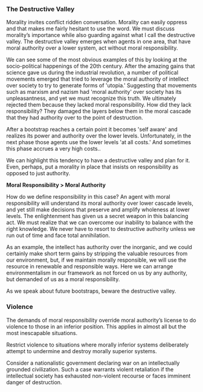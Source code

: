 
### The Destructive Valley

Morality invites conflict ridden conversation. Morality can easily oppress and that makes me fairly hesitant to use the word. We must discuss morality’s importance while also guarding against what I call the destructive valley. The destructive valley emerges when agents in one area, that have moral authority over a lower system, act without moral responsibility.

We can see some of the most obvious examples of this by looking at the socio-political happenings of the 20th century. After the amazing gains that science gave us during the industrial revolution, a number of political movements emerged that tried to leverage the moral authority of intellect over society to try to generate forms of 'utopia.' Suggesting that movements such as marxism and nazism had 'moral authority' over society has its unpleasantness, and yet we must recognize this truth. We ultimately rejected them because they lacked moral responsibility. How did they lack responsibility? They damaged the layers below them in the moral cascade that they had authority over to the point of destruction.

After a bootstrap reaches a certain point it becomes 'self aware' and realizes its power and authority over the lower levels. Unfortunately, in the next phase those agents use the lower levels 'at all costs.' And sometimes this phase accrues a very high costs..

We can highlight this tendency to have a destructive valley and plan for it. Even, perhaps, put a morality in place that insists on responsibility as opposed to just authority.

**Moral Responsibility > Moral Authority**

How do we define responsibility in this case? An agent with moral responsibility will understand its moral authority over lower cascade levels, and yet still make decisions that preserve and amplify wholeness at lower levels. The enlightenment has given us a secret weapon in this balancing act. We must realize that we can overcome our inability to balance with the right knowledge. We never have to resort to destructive authority unless we run out of time and face total annihilation.

As an example, the intellect has authority over the inorganic, and we could certainly make short term gains by stripping the valuable resources from our environment, but, if we maintain morally responsible, we will use the resource in renewable and responsible ways. Here we can arrange environmentalism in our framework as not forced on us by any authority, but demanded of us as a moral responsibility.

As we speak about future bootstraps, beware the destructive valley.

### Violence

The demands of moral responsibility override moral authority’s license to do violence to those in an inferior position. This applies in almost all but the most inescapable situations.

Restrict violence to situations where morally inferior systems deliberately attempt to undermine and destroy morally superior systems.

Consider a nationalistic government declaring war on an intellectually grounded civilization. Such a case warrants violent retaliation if the intellectual society has exhausted non-violent recourse or faces  imminent danger of destruction.


